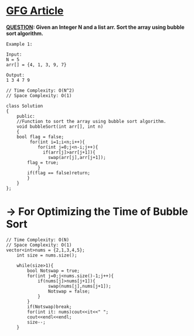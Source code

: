 # <a href="https://www.geeksforgeeks.org/bubble-sort/">GFG Article</a>

**<a href="https://practice.geeksforgeeks.org/problems/bubble-sort/1?utm_source=youtube&utm_medium=collab_striver_ytdescription&utm_campaign=bubble-sort">QUESTION</a>: Given an Integer N and a list arr. Sort the array using bubble sort algorithm.**

```
Example 1: 
 
Input: 
N = 5
arr[] = {4, 1, 3, 9, 7}

Output: 
1 3 4 7 9
 ```
```
// Time Complexity: O(N^2)
// Space Complexity: O(1)

class Solution
{
    public:
    //Function to sort the array using bubble sort algorithm.
    void bubbleSort(int arr[], int n)
    {
	bool flag = false;
         for(int i=1;i<n;i++){
            for(int j=0;j<n-i;j++){
              if(arr[j]>arr[j+1]){
                swap(arr[j],arr[j+1]);
		flag = true;
            }
		if(flag == false)return;
        }
    }
};

```

# -> For Optimizing the Time of Bubble Sort
```st]
// Time Complexity: O(N) 
// Space Complexity: O(1)
vector<int>nums = {2,1,3,4,5};
	int size = nums.size();
	
	while(size>1){ 
		bool Notswap = true;
		for(int j=0;j<nums.size()-1;j++){
			if(nums[j]>nums[j+1]){
				swap(nums[j],nums[j+1]);
				Notswap = false;
			}
		}
		if(Notswap)break; 	
		for(int it: nums)cout<<it<<" ";
		cout<<endl<<endl;
		size--;
	}
```
